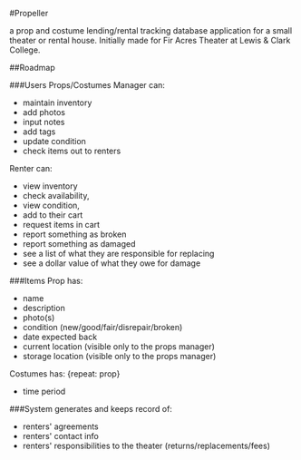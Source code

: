 #Propeller

a prop and costume lending/rental tracking database application for a small theater or rental house.  Initially made for Fir Acres Theater at Lewis & Clark College.

##Roadmap

###Users
Props/Costumes Manager
can:
- maintain inventory
- add photos
- input notes
- add tags
- update condition
- check items out to renters

Renter
can:
- view inventory
- check availability,
- view condition,
- add to their cart
- request items in cart
- report something as broken
- report something as damaged
- see a list of what they are responsible for replacing
- see a dollar value of what they owe for damage

###Items
Prop
has:
- name
- description
- photo(s)
- condition (new/good/fair/disrepair/broken)
- date expected back
- current location (visible only to the props manager)
- storage location (visible only to the props manager)

Costumes
has:
{repeat: prop}
- time period

###System
generates and keeps record of:  
- renters' agreements
- renters' contact info
- renters' responsibilities to the theater (returns/replacements/fees)
